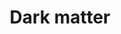 ---
title: Dark matter
#external_link: https://github.com/pytorch/pytorch
#tags:
#  - Dark matter
text: 'Description here'
---